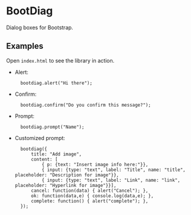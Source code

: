 # BootDiag

Dialog boxes for Bootstrap.


## Examples

Open `index.html` to see the library in action.

- Alert:

        bootdiag.alert("Hi there");

- Confirm:
        
        bootdiag.confirm("Do you confirm this message?");

- Prompt:
		
        bootdiag.prompt("Name");

- Customized prompt:

        bootdiag({
            title: "Add image",
            content: [
                { p: {text: "Insert image info here:"}},
                { input: {type: "text", label: "Title", name: "title", placeholder: "Description for image"}},
                { input: {type: "text", label: "Link", name: "link", placeholder: "Hyperlink for image"}}],
            cancel: function(data) { alert("Cancel"); },
            ok: function(data,e) { console.log(data,e); },
            complete: function() { alert("complete"); },
        });